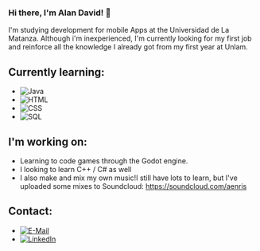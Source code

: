 ### Hi there, I'm Alan David! 👋

I'm studying development for mobile Apps at the Universidad de La Matanza. Although i'm inexperienced, I'm currently looking for my first job and reinforce all the knowledge I already got from my first year at Unlam.

## Currently learning:
- ![Java](https://img.shields.io/badge/Java-3DDC84?style=for-the-badge&logo=java&logoColor=white&labelColor=101010)
- ![HTML](https://img.shields.io/badge/HTML5-3DDC84?style=for-the-badge&logo=html5&logoColor=white&labelColor=101010)
- ![CSS](https://img.shields.io/badge/CSS3-3DDC84?style=for-the-badge&logo=css3&logoColor=white&labelColor=101010)
- ![SQL](https://img.shields.io/badge/MySQL-3DDC84?style=for-the-badge&logo=mysql&logoColor=white&labelColor=101010)


## I'm working on:
- Learning to code games through the Godot engine.
- I looking to learn C++ / C# as well
- I also make and mix my own music!I still have lots to learn, but I've uploaded some mixes to Soundcloud: https://soundcloud.com/aenris

## Contact:
- [![E-Mail](https://img.shields.io/badge/Gmail-alandavid223@gmail.com-3DDC84?style=for-the-badge&logo=gmail&logoColor=red&labelColor=101010)](mailto:alandavid223@gmail.com)
- [![LinkedIn](https://img.shields.io/badge/LinkedIn-Alan_David-0077B5?style=for-the-badge&logo=linkedin&logoColor=blue&labelColor=101010)](https://www.linkedin.com/in/alan-david-valdez-77966813a/)



<!--
**alan-david-223/alan-david-223** is a ✨ _special_ ✨ repository because its `README.md` (this file) appears on your GitHub profile.

-->
